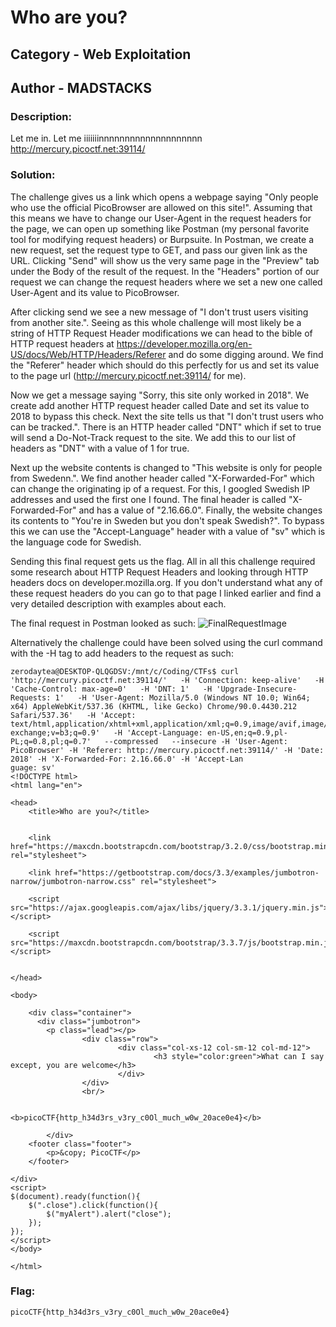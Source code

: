 # Who are you?

## Category - Web Exploitation
## Author - MADSTACKS

### Description: 
Let me in. Let me iiiiiiinnnnnnnnnnnnnnnnnnnn http://mercury.picoctf.net:39114/

### Solution:
The challenge gives us a link which opens a webpage saying "Only people who use the official PicoBrowser are allowed on this site!". Assuming that this means we have to change
our User-Agent in the request headers for the page, we can open up something like Postman (my personal favorite tool for modifying request headers) or Burpsuite. In Postman, we create
a new request, set the request type to GET, and pass our given link as the URL. Clicking "Send" will show us the very same page in the "Preview" tab under the Body of the result of
the request. In the "Headers" portion of our request we can change the request headers where we set a new one called User-Agent and its value to PicoBrowser.

After clicking send we see a new message of "I don't trust users visiting from another site.". Seeing as this whole challenge will most likely be a string of HTTP Request Header
modifications we can head to the bible of HTTP request headers at https://developer.mozilla.org/en-US/docs/Web/HTTP/Headers/Referer and do some digging around. We find the "Referer"
header which should do this perfectly for us and set its value to the page url (http://mercury.picoctf.net:39114/ for me). 

Now we get a message saying "Sorry, this site only worked in 2018". We create add another HTTP request header called Date and set its value to 2018 to bypass this check. Next the 
site tells us that "I don't trust users who can be tracked.". There is an HTTP header called "DNT" which if set to true will send a Do-Not-Track request to the site. We add this to
our list of headers as "DNT" with a value of 1 for true.

Next up the website contents is changed to "This website is only for people from Swedenn.". We find another header called "X-Forwarded-For" which can change the originating ip of
a request. For this, I googled Swedish IP addresses and used the first one I found. The final header is called "X-Forwarded-For" and has a value of "2.16.66.0". Finally, the website
changes its contents to "You're in Sweden but you don't speak Swedish?". To bypass this we can use the "Accept-Language" header with a value of "sv" which is the language code for Swedish.

Sending this final request gets us the flag. All in all this challenge required some research about HTTP Request Headers and looking through HTTP headers docs on developer.mozilla.org. If you don't understand what any of these request headers do you can go to that page I linked earlier and find a very detailed description with examples about each.

The final request in Postman looked as such:
![FinalRequestImage](https://github.com/ZeroDayTea/PicoCTF-2021-Killer-Queen-Writeups/blob/main/WebExploitation/WhoAreYou-FinalRequest.PNG)

Alternatively the challenge could have been solved using the curl command with the -H tag to add headers to the request as such:
```
zerodaytea@DESKTOP-QLQGDSV:/mnt/c/Coding/CTFs$ curl 'http://mercury.picoctf.net:39114/'   -H 'Connection: keep-alive'   -H 'Cache-Control: max-age=0'   -H 'DNT: 1'   -H 'Upgrade-Insecure-Requests: 1'   -H 'User-Agent: Mozilla/5.0 (Windows NT 10.0; Win64; x64) AppleWebKit/537.36 (KHTML, like Gecko) Chrome/90.0.4430.212 Safari/537.36'   -H 'Accept: text/html,application/xhtml+xml,application/xml;q=0.9,image/avif,image/webp,image/apng,*/*;q=0.8,application/signed-exchange;v=b3;q=0.9'   -H 'Accept-Language: en-US,en;q=0.9,pl-PL;q=0.8,pl;q=0.7'   --compressed   --insecure -H 'User-Agent: PicoBrowser' -H 'Referer: http://mercury.picoctf.net:39114/' -H 'Date: 2018' -H 'X-Forwarded-For: 2.16.66.0' -H 'Accept-Lan
guage: sv'
<!DOCTYPE html>
<html lang="en">

<head>
    <title>Who are you?</title>


    <link href="https://maxcdn.bootstrapcdn.com/bootstrap/3.2.0/css/bootstrap.min.css" rel="stylesheet">

    <link href="https://getbootstrap.com/docs/3.3/examples/jumbotron-narrow/jumbotron-narrow.css" rel="stylesheet">

    <script src="https://ajax.googleapis.com/ajax/libs/jquery/3.3.1/jquery.min.js"></script>

    <script src="https://maxcdn.bootstrapcdn.com/bootstrap/3.3.7/js/bootstrap.min.js"></script>


</head>

<body>

    <div class="container">
      <div class="jumbotron">
        <p class="lead"></p>
                <div class="row">
                        <div class="col-xs-12 col-sm-12 col-md-12">
                                <h3 style="color:green">What can I say except, you are welcome</h3>
                        </div>
                </div>
                <br/>

                        <b>picoCTF{http_h34d3rs_v3ry_c0Ol_much_w0w_20ace0e4}</b>

        </div>
    <footer class="footer">
        <p>&copy; PicoCTF</p>
    </footer>

</div>
<script>
$(document).ready(function(){
    $(".close").click(function(){
        $("myAlert").alert("close");
    });
});
</script>
</body>

</html>
```

### Flag:
```
picoCTF{http_h34d3rs_v3ry_c0Ol_much_w0w_20ace0e4}
```
